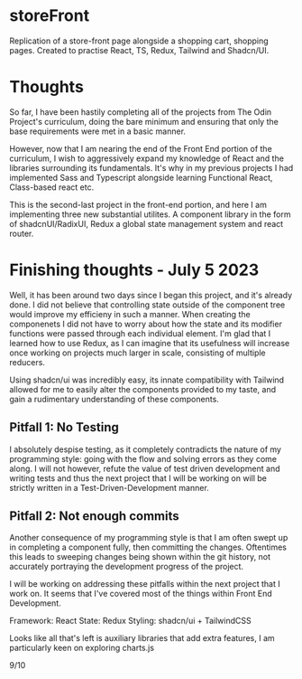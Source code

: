 # storeFront
Replication of a store-front page alongside a shopping cart, shopping pages. Created to practise React, TS, Redux, Tailwind and Shadcn/UI.

<h1>Thoughts</h1>

So far, I have been hastily completing all of the projects from The Odin Project's curriculum, doing the bare minimum and ensuring that only the base requirements were met in a basic manner.

However, now that I am nearing the end of the Front End portion of the curriculum, I wish to aggressively expand my knowledge of React and the libraries surrounding its fundamentals. It's why in my previous projects I had implemented Sass and Typescript alongside learning Functional React, Class-based react etc.

This is the second-last project in the front-end portion, and here I am implementing three new substantial utilites. A component library in the form of shadcnUI/RadixUI, Redux a global state management system and react router.

<h1>Finishing thoughts - July 5 2023</h1>

Well, it has been around two days since I began this project, and it's already done. I did not believe that controlling state outside of the component tree would improve my efficieny in such a manner. When creating the componenets I did not have to worry about how the state and its modifier functions were passed through each individual element. I'm glad that I learned how to use Redux, as I can imagine that its usefulness will increase once working on projects much larger in scale, consisting of multiple reducers. 

Using shadcn/ui was incredibly easy, its innate compatibility with Tailwind allowed for me to easily alter the components provided to my taste, and gain a rudimentary understanding of these components. 

<h2>Pitfall 1: No Testing</h2>

I absolutely despise testing, as it completely contradicts the nature of my programming style: going with the flow and solving errors as they come along. I will not however, refute the value of test driven development and writing tests and thus the next project that I will be working on will be strictly written in a Test-Driven-Development manner.

<h2>Pitfall 2: Not enough commits</h2>

Another consequence of my programming style is that I am often swept up in completing a component fully, then committing the changes. Oftentimes this leads to sweeping changes being shown within the git history, not accurately portraying the development progress of the project.

I will be working on addressing these pitfalls within the next project that I work on. It seems that I've covered most of the things within Front End Development.

Framework: React
State: Redux
Styling: shadcn/ui + TailwindCSS

Looks like all that's left is auxiliary libraries that add extra features, I am particularly keen on exploring charts.js

9/10
